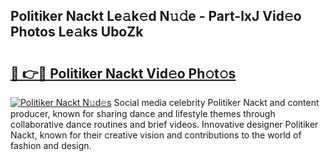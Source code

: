 ## Politiker Nackt Le𝚊k𝚎d N𝚞𝚍e - Part-lxJ Vid𝚎o Photos Le𝚊ks UboZk

# <h2><a href="http://fb7dzv.evod.top/?m=Politiker+Nackt">🔗 👉🔴 Politiker Nackt Vid𝚎o Ph𝚘t𝚘s</a></h2>

[![Politiker Nackt N𝚞d𝚎s](https://i.imgur.com/8V9OHl7.gif)](http://fb7dzv.evod.top/?m=Politiker+Nackt)
Social media celebrity Politiker Nackt and content producer, known for sharing dance and lifestyle themes through collaborative dance routines and brief videos. Innovative designer Politiker Nackt, known for their creative vision and contributions to the world of fashion and design. 
